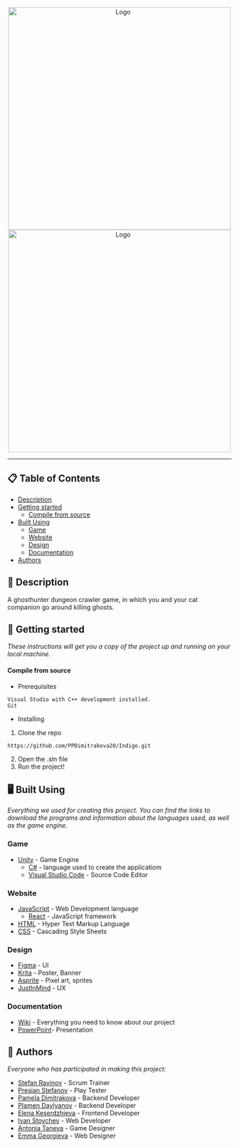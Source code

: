 <p align="center">
  <img height="500" width="500" src="Tarator/Assets/Logo/taratorLogoBlackText.png#gh-light-mode-only" alt="Logo"/>
  <img height="500" width="500" src="Tarator/Assets/Logo/taratorLogoWhiteText.png#gh-dark-mode-only" alt="Logo"/>
</p>

<hr>

## 📋 Table of Contents
- [Description](#description)
- [Getting started](#gettingStarted)
  - [Compile from source](#compile)  
- [Built Using](#builtUsing)
  - [Game](#game)
  - [Website](#website)
  - [Design](#design)
  - [Documentation](#doc)
- [Authors](#authors)

## 🔎 Description <a name="description"></a>
A ghosthunter dungeon crawler game, in which you and your cat companion go around killing ghosts.

## 🚀 Getting started<a name="gettingStarted"></a>
*These instructions will get you a copy of the project up and running on your local machine.*

#### Compile from source <a name="compile"></a>
- Prerequisites
```
Visual Studio with C++ development installed.
Git
```
- Installing
1. Clone the repo
```
https://github.com/PPDimitrakova20/Indigo.git
```
2. Open the .sln file
3. Run the project!

## 🖥️ Built Using <a name="builtUsing"></a>
*Everything we used for creating this project. You can find the links to download the programs and information about the languages used, as well as the game engine.*

### Game <a name="game"></a>
- [Unity](https://unity.com) - Game Engine
  - [C#](https://docs.microsoft.com/en-us/dotnet/csharp/) - language used to create the applicatiom
  - [Visual Studio Code](https://code.visualstudio.com) - Source Code Editor

### Website <a name="website"></a>
- [JavaScript](https://www.javascript.com) - Web Development language
  - [React](https://bg.reactjs.org) - JavaScript framework
- [HTML](https://www.w3schools.com/html/) - Hyper Text Markup Language
- [CSS](https://www.w3schools.com/css/) - Cascading Style Sheets

### Design <a name="design"></a>
- [Figma](https://www.figma.com/downloads/) - UI
- [Krita](https://krita.org/en/) - Poster, Banner
- [Asprite](https://www.aseprite.org) - Pixel art, sprites
- [JustInMind](https://www.justinmind.com) - UX

### Documentation <a name="doc"></a>
- [Wiki](https://github.com/codingburgas/2122-the-games--adventures-team/wiki) - Everything you need to know about our project
- [PowerPoint](https://codingburgas-my.sharepoint.com/personal/ppdimitrakova20_codingburgas_bg/_layouts/15/doc.aspx?sourcedoc={1854b2b3-9e2a-4333-990b-c2e96229a8df}&action=edit)- Presentation

## 📖 Authors <a name="authors"></a>
*Everyone who has participated in making this project:*

- [Stefan Ravinov](https://github.com/SORavninov19) - Scrum Trainer
- [Presian Stefanov](https://github.com/PSStefanov19) - Play Tester
- [Pamela Dimitrakova](https://github.com/PPDimitrakova20) - Backend Developer
- [Plamen Daylyanov](https://github.com/PRDaylyanov20) - Backend Developer
- [Elena Keserdzhieva](https://github.com/ERKeserdzhieva20) - Frontend Developer
- [Ivan Stoychev](https://github.com/IYStoychev21) - Web Developer
- [Antonia Taneva](https://github.com/ATTaneva21) - Game Designer
- [Emma Georgieva](https://github.com/EGGeorgieva21) - Web Designer
